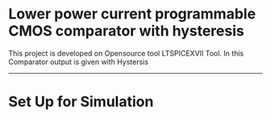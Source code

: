 # Lower power current programmable CMOS comparator with hysteresis
This project is developed on Opensource tool LTSPICEXVII Tool. In this Comparator output is given with Hystersis

___
# Set Up for Simulation
